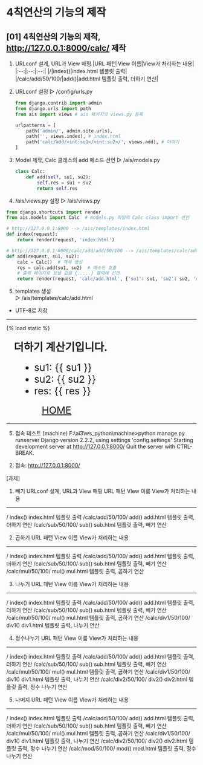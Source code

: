 # 4칙연산의 기능의 제작

## [01] 4칙연산의 기능의 제작, http://127.0.0.1:8000/calc/ 제작

1. URLconf 설계, URL과 View 매핑
|URL 패턴|View 이름|View가 처리하는 내용|
|:--:|:--:|:--:|
|/|index()|index.html 템플릿 출력|
|/calc/add/50/100/|add()|add.html 템플릿 출력, 더하기 연산|

2. URLconf 설정
▷ /config/urls.py

    ```python
    from django.contrib import admin
    from django.urls import path
    from ais import views # ais 패키지의 views.py 등록

    urlpatterns = [
        path('admin/', admin.site.urls),
        path('', views.index), # index.html
        path('calc/add/<int:su1>/<int:su2>/', views.add), # 더하기
    ]
    ```

3. Model 제작, Calc 클래스의 add 메소드 선언
▷ /ais/models.py

    ```python
    class Calc:
        def add(self, su1, su2):
            self.res = su1 + su2
            return self.res
    ```  

4. /ais/views.py 설정
▷ /ais/views.py

```python
from django.shortcuts import render
from ais.models import Calc  # models.py 파일의 Calc class import 선언

# http://127.0.0.1:8000 --> /ais/templates/index.html
def index(request):
    return render(request, 'index.html')

# http://127.0.0.1:8000/calc/add/add/50/100 --> /ais/templates/calc/add.html
def add(request, su1, su2):
    calc = Calc()  # 객체 생성
    res = calc.add(su1, su2)  # 메소드 호출
    # 출력 페이지로 보낼 값을 {.....} 블럭에 선언
    return render(request, 'calc/add.html', {'su1': su1, 'su2': su2, 'res': res})
```

5. templates 생성       
▷ /ais/templates/calc/add.html
- UTF-8로 저장
-------------------------------------------------------------------------------------
<!DOCTYPE html>
<html lang="en">
<head>
    <meta charset="UTF-8">
    <title>Add</title>
    {% load static %}
    <link href="{% static '/css/style.css' %}" rel="Stylesheet" type="text/css">

</head>
<body>
<DIV class="container">
<H1 style="margin: 20px;">더하기 계산기입니다.</H1>

<UL style="margin-left: 50px;">
  <LI  style='font-size: 26px;'>su1: {{ su1 }}</LI>
  <LI  style='font-size: 26px;'>su2: {{ su2 }}</LI>
  <LI  style='font-size: 26px;'>res: {{ res }}</LI>
  <LI  style='font-size: 26px; list-style: none; margin: 20px;'><A href='/'>HOME</A></LI>
</UL>
</DIV>
</body>
</html>
 
-------------------------------------------------------------------------------------
   
   
5. 접속 테스트
(machine) F:\ai3\ws_python\machine>python manage.py runserver 
Django version 2.2.2, using settings 'config.settings'
Starting development server at http://127.0.0.1:8000/
Quit the server with CTRL-BREAK.
  
2) 접속: http://127.0.0.1:8000/



[과제]

1. 빼기
URLconf 설계, URL과 View 매핑
URL 패턴               View 이름   View가 처리하는 내용
----------               -----------   ----------------------------------------
/                         index()        index.html 템플릿 출력
/calc/add/50/100/   add()          add.html 템플릿 출력, 더하기 연산 
/calc/sub/50/100/   sub()          sub.html 템플릿 출력, 빼기 연산 

2. 곱하기
URL 패턴               View 이름   View가 처리하는 내용
----------               -----------   ----------------------------------------
/                         index()        index.html 템플릿 출력
/calc/add/50/100/   add()          add.html 템플릿 출력, 더하기 연산 
/calc/sub/50/100/   sub()          sub.html 템플릿 출력, 빼기 연산 
/calc/mul/50/100/   mul()          mul.html 템플릿 출력, 곱하기 연산 

3. 나누기
URL 패턴               View 이름   View가 처리하는 내용
----------               -----------   ----------------------------------------
/                         index()        index.html 템플릿 출력
/calc/add/50/100/   add()          add.html 템플릿 출력, 더하기 연산 
/calc/sub/50/100/   sub()          sub.html 템플릿 출력, 빼기 연산 
/calc/mul/50/100/   mul()          mul.html 템플릿 출력, 곱하기 연산 
/calc/div1/50/100/   div1()         div1.html 템플릿 출력, 나누기 연산 

4. 정수나누기
URL 패턴               View 이름   View가 처리하는 내용
----------               -----------   ----------------------------------------
/                         index()        index.html 템플릿 출력
/calc/add/50/100/   add()          add.html 템플릿 출력, 더하기 연산 
/calc/sub/50/100/   sub()          sub.html 템플릿 출력, 빼기 연산 
/calc/mul/50/100/   mul()          mul.html 템플릿 출력, 곱하기 연산 
/calc/div1/50/100/   div1()         div1.html 템플릿 출력, 나누기 연산 
/calc/div2/50/100/   div2()         div2.html 템플릿 출력, 정수 나누기 연산 


5. 나머지
URL 패턴               View 이름   View가 처리하는 내용
----------               -----------   ----------------------------------------
/                         index()        index.html 템플릿 출력
/calc/add/50/100/   add()          add.html 템플릿 출력, 더하기 연산 
/calc/sub/50/100/   sub()          sub.html 템플릿 출력, 빼기 연산 
/calc/mul/50/100/   mul()          mul.html 템플릿 출력, 곱하기 연산 
/calc/div1/50/100/   div1()         div1.html 템플릿 출력, 나누기 연산 
/calc/div2/50/100/   div2()         div2.html 템플릿 출력, 정수 나누기 연산 
/calc/mod/50/100/  mod()         mod.html 템플릿 출력, 정수 나누기 연산 

